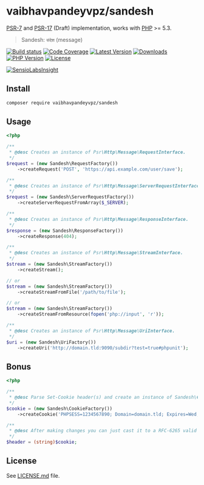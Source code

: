 # vaibhavpandeyvpz/sandesh
[PSR-7](https://github.com/php-fig/http-message) and [PSR-17](https://github.com/php-fig/fig-standards/blob/master/proposed/http-factory/http-factory.md) (Draft) implementation, works with [PHP](http://php.net) >= 5.3.

> Sandesh: `संदेश` (message)

[![Build status][build-status-image]][build-status-url]
[![Code Coverage][code-coverage-image]][code-coverage-url]
[![Latest Version][latest-version-image]][latest-version-url]
[![Downloads][downloads-image]][downloads-url]
[![PHP Version][php-version-image]][php-version-url]
[![License][license-image]][license-url]

[![SensioLabsInsight][insights-image]][insights-url]

Install
---
```bash
composer require vaibhavpandeyvpz/sandesh
```

Usage
---
```php
<?php

/**
 * @desc Creates an instance of Psr\Http\Message\RequestInterface.
 */
$request = (new Sandesh\RequestFactory())
    ->createRequest('POST', 'https://api.example.com/user/save');

/**
 * @desc Creates an instance of Psr\Http\Message\ServerRequestInterface.
 */
$request = (new Sandesh\ServerRequestFactory())
    ->createServerRequestFromArray($_SERVER);

/**
 * @desc Creates an instance of Psr\Http\Message\ResponseInterface.
 */
$response = (new Sandesh\ResponseFactory())
    ->createResponse(404);

/**
 * @desc Creates an instance of Psr\Http\Message\StreamInterface.
 */
$stream = (new Sandesh\StreamFactory())
    ->createStream();

// or
$stream = (new Sandesh\StreamFactory())
    ->createStreamFromFile('/path/to/file');

// or
$stream = (new Sandesh\StreamFactory())
    ->createStreamFromResource(fopen('php://input', 'r'));

/**
 * @desc Creates an instance of Psr\Http\Message\UriInterface.
 */
$uri = (new Sandesh\UriFactory())
    ->createUri('http://domain.tld:9090/subdir?test=true#phpunit');
```

Bonus
---
```php
<?php

/**
 * @desc Parse Set-Cookie header(s) and create an instance of Sandesh\CookieInterface.
 */
$cookie = (new Sandesh\CookieFactory())
    ->createCookie('PHPSESS=1234567890; Domain=domain.tld; Expires=Wed, 21 Oct 2015 07:28:00 GMT; HttpOnly; Max-Age=86400; Path=/admin; Secure');

/**
 * @desc After making changes you can just cast it to a RFC-6265 valid string as show below.
 */
$header = (string)$cookie;
```

License
---
See [LICENSE.md][license-url] file.

[build-status-image]: https://img.shields.io/travis/vaibhavpandeyvpz/sandesh.svg?style=flat-square
[build-status-url]: https://travis-ci.org/vaibhavpandeyvpz/sandesh
[code-coverage-image]: https://img.shields.io/codecov/c/github/vaibhavpandeyvpz/sandesh.svg?style=flat-square
[code-coverage-url]: https://codecov.io/gh/vaibhavpandeyvpz/sandesh
[latest-version-image]: https://img.shields.io/github/release/vaibhavpandeyvpz/sandesh.svg?style=flat-square
[latest-version-url]: https://github.com/vaibhavpandeyvpz/sandesh/releases
[downloads-image]: https://img.shields.io/packagist/dt/vaibhavpandeyvpz/sandesh.svg?style=flat-square
[downloads-url]: https://packagist.org/packages/vaibhavpandeyvpz/sandesh
[php-version-image]: http://img.shields.io/badge/php-5.3+-8892be.svg?style=flat-square
[php-version-url]: https://packagist.org/packages/vaibhavpandeyvpz/sandesh
[license-image]: https://img.shields.io/badge/license-MIT-brightgreen.svg?style=flat-square
[license-url]: LICENSE.md
[insights-image]: https://insight.sensiolabs.com/projects/56d0d01c-b1c2-4d5d-80b3-cc9c576f049e/small.png
[insights-url]: https://insight.sensiolabs.com/projects/56d0d01c-b1c2-4d5d-80b3-cc9c576f049e
